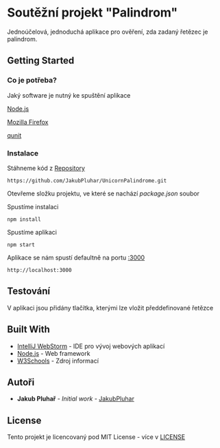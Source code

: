 # Soutěžní projekt "Palindrom"

Jednoúčelová, jednoduchá aplikace pro ověření, zda zadaný řetězec je palindrom.

## Getting Started


### Co je potřeba?

Jaký software je nutný ke spuštění aplikace

[Node.js](https://nodejs.org/en/download/)

[Mozilla Firefox](https://www.mozilla.org)

[qunit](https://qunitjs.com/)

### Instalace

    
Stáhneme kód z [Repository](https://github.com/JakubPluhar/UnicornPalindrome.git)

```
https://github.com/JakubPluhar/UnicornPalindrome.git
```

Otevřeme složku projektu, ve které se nachází *package.json* soubor

Spustíme instalaci

```
npm install
```

Spustíme aplikaci 
```
npm start
```
Aplikace se nám spustí defaultně na portu [:3000](http://localhost:3000)
```
http://localhost:3000
```
## Testování


V aplikaci jsou přidány tlačítka, kterými lze vložit předdefinované řetězce

## Built With

* [IntelliJ WebStorm](https://www.jetbrains.com/webstorm/) - IDE pro vývoj webových aplikací
* [Node.js](https://nodejs.org/en/) - Web framework
* [W3Schools](https://www.w3schools.com) - Zdroj informací


## Autoři

* **Jakub Pluhař** - *Initial work* - [JakubPluhar](https://github.com/JakubPluhar)
## License

Tento projekt je licencovaný pod MIT License - více v [LICENSE](LICENSE)

